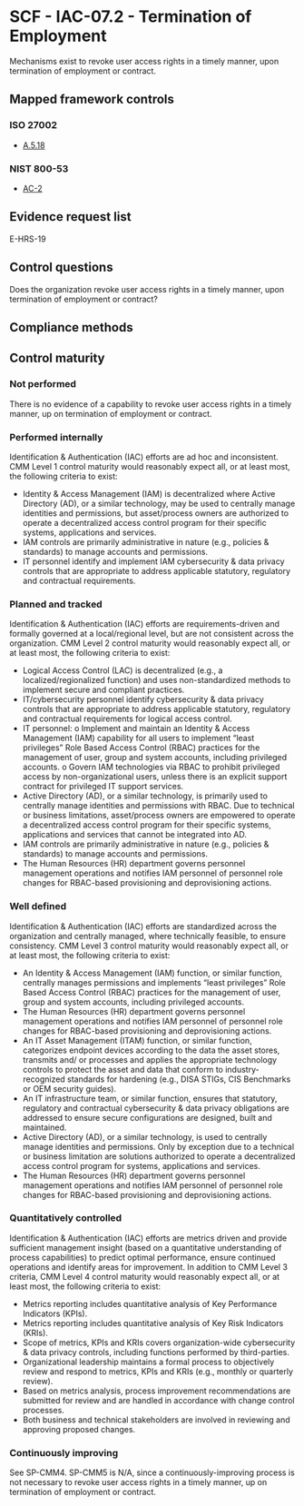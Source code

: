# SCF - IAC-07.2 - Termination of Employment
Mechanisms exist to revoke user access rights in a timely manner, upon termination of employment or contract.
## Mapped framework controls
### ISO 27002
- [A.5.18](../iso27002/a-5.md#a518)

### NIST 800-53
- [AC-2](../nist80053/ac-2.md)

## Evidence request list
E-HRS-19

## Control questions
Does the organization revoke user access rights in a timely manner, upon termination of employment or contract?

## Compliance methods


## Control maturity
### Not performed
There is no evidence of a capability to revoke user access rights in a timely manner, up on termination of employment or contract.

### Performed internally
Identification & Authentication (IAC) efforts are ad hoc and inconsistent. CMM Level 1 control maturity would reasonably expect all, or at least most, the following criteria to exist:
- Identity & Access Management (IAM) is decentralized where Active Directory (AD), or a similar technology, may be used to centrally manage identities and permissions, but asset/process owners are authorized to operate a decentralized access control program for their specific systems, applications and services.
- IAM controls are primarily administrative in nature (e.g., policies & standards) to manage accounts and permissions.
- IT personnel identify and implement IAM cybersecurity & data privacy controls that are appropriate to address applicable statutory, regulatory and contractual requirements.

### Planned and tracked
Identification & Authentication (IAC) efforts are requirements-driven and formally governed at a local/regional level, but are not consistent across the organization. CMM Level 2 control maturity would reasonably expect all, or at least most, the following criteria to exist:
- Logical Access Control (LAC) is decentralized (e.g., a localized/regionalized function) and uses non-standardized methods to implement secure and compliant practices.
- IT/cybersecurity personnel identify cybersecurity & data privacy controls that are appropriate to address applicable statutory, regulatory and contractual requirements for logical access control.
- IT personnel:
o	Implement and maintain an Identity & Access Management (IAM) capability for all users to implement “least privileges” Role Based Access Control (RBAC) practices for the management of user, group and system accounts, including privileged accounts.
o	Govern IAM technologies via RBAC to prohibit privileged access by non-organizational users, unless there is an explicit support contract for privileged IT support services.
- Active Directory (AD), or a similar technology, is primarily used to centrally manage identities and permissions with RBAC. Due to technical or business limitations, asset/process owners are empowered to operate a decentralized access control program for their specific systems, applications and services that cannot be integrated into AD.
- IAM controls are primarily administrative in nature (e.g., policies & standards) to manage accounts and permissions.
- The Human Resources (HR) department governs personnel management operations and notifies IAM personnel of personnel role changes for RBAC-based provisioning and deprovisioning actions.

### Well defined
Identification & Authentication (IAC) efforts are standardized across the organization and centrally managed, where technically feasible, to ensure consistency. CMM Level 3 control maturity would reasonably expect all, or at least most, the following criteria to exist:
- An Identity & Access Management (IAM) function, or similar function, centrally manages permissions and implements “least privileges” Role Based Access Control (RBAC) practices for the management of user, group and system accounts, including privileged accounts.
- The Human Resources (HR) department governs personnel management operations and notifies IAM personnel of personnel role changes for RBAC-based provisioning and deprovisioning actions.
- An IT Asset Management (ITAM) function, or similar function, categorizes endpoint devices according to the data the asset stores, transmits and/ or processes and applies the appropriate technology controls to protect the asset and data that conform to industry-recognized standards for hardening (e.g., DISA STIGs, CIS Benchmarks or OEM security guides).
- An IT infrastructure team, or similar function, ensures that statutory, regulatory and contractual cybersecurity & data privacy obligations are addressed to ensure secure configurations are designed, built and maintained.
- Active Directory (AD), or a similar technology, is used to centrally manage identities and permissions. Only by exception due to a technical or business limitation are solutions authorized to operate a decentralized access control program for systems, applications and services.
- The Human Resources (HR) department governs personnel management operations and notifies IAM personnel of personnel role changes for RBAC-based provisioning and deprovisioning actions.

### Quantitatively controlled
Identification & Authentication (IAC) efforts are metrics driven and provide sufficient management insight (based on a quantitative understanding of process capabilities) to predict optimal performance, ensure continued operations and identify areas for improvement. In addition to CMM Level 3 criteria, CMM Level 4 control maturity would reasonably expect all, or at least most, the following criteria to exist:
- Metrics reporting includes quantitative analysis of Key Performance Indicators (KPIs).
- Metrics reporting includes quantitative analysis of Key Risk Indicators (KRIs).
- Scope of metrics, KPIs and KRIs covers organization-wide cybersecurity & data privacy controls, including functions performed by third-parties.
- Organizational leadership maintains a formal process to objectively review and respond to metrics, KPIs and KRIs (e.g., monthly or quarterly review).
- Based on metrics analysis, process improvement recommendations are submitted for review and are handled in accordance with change control processes.
- Both business and technical stakeholders are involved in reviewing and approving proposed changes.

### Continuously improving
See SP-CMM4. SP-CMM5 is N/A, since a continuously-improving process is not necessary to revoke user access rights in a timely manner, up on termination of employment or contract.
